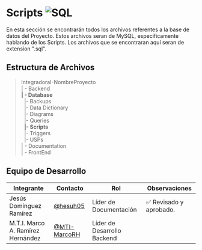 # Scripts  ![SQL](https://img.shields.io/badge/SQL-_-blue?logo=mysql)


 En esta sección se encontrarán todos los archivos referentes a la base de datos del Proyecto. Estos archivos seran de MySQL, especificamente hablando de los Scripts. Los archivos que se encontraran aquí seran de extension ".sql".

## Estructura de Archivos

>IntegradoraI-NombreProyecto<br>
>| - Backend <br>
>**| - Database**<br>
>&nbsp;&nbsp;|- Backups<br>
>&nbsp;&nbsp;|- Data Dictionary<br>
>&nbsp;&nbsp;|- Diagrams<br>
>&nbsp;&nbsp;|- Queries<br>
>&nbsp;&nbsp;**|- Scripts**<br>
>&nbsp;&nbsp;|- Triggers<br>
>&nbsp;&nbsp;|- USPs<br>
>| - Documentation<br>
>| - FrontEnd


## Equipo de Desarrollo

|Integrante|Contacto|Rol|Observaciones|
|------------|--------|---|---|
|Jesús Domínguez Ramírez|[@hesuh05](https://github.com/hesuh05)|Líder de Documentación|✅ Revisado y aprobado.|
|M.T.I. Marco A. Ramírez Hernández|[@MTI-MarcoRH](https://github.com/MTI-MarcoRH)|Líder de Desarrollo Backend||✅ Revisado y aprobado (10/10)|
